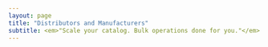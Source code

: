```yaml
---
layout: page
title: "Distributors and Manufacturers"
subtitle: <em>"Scale your catalog. Bulk operations done for you."</em>
---
```

